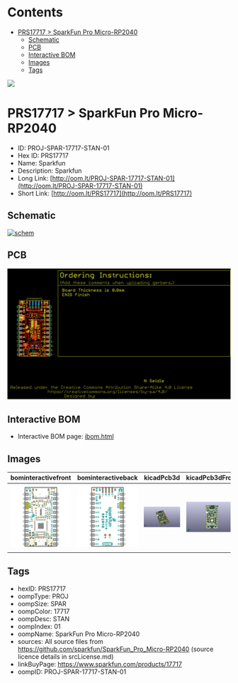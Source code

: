 



Contents
========

* [PRS17717 > SparkFun Pro Micro-RP2040](#prs17717--sparkfun-pro-micro-rp2040)
	* [Schematic](#schematic)
	* [PCB](#pcb)
	* [Interactive BOM](#interactive-bom)
	* [Images](#images)
	* [Tags](#tags)
  
![][im]
# PRS17717 > SparkFun Pro Micro-RP2040

- ID: PROJ-SPAR-17717-STAN-01
- Hex ID: PRS17717
- Name: Sparkfun
- Description: Sparkfun
- Long Link: [http://oom.lt/PROJ-SPAR-17717-STAN-01](http://oom.lt/PROJ-SPAR-17717-STAN-01)
- Short Link: [http://oom.lt/PRS17717](http://oom.lt/PRS17717)

## Schematic
  
[![schem](eagleSchemImage.png)](eagleSchemImage.png)
## PCB
  
[![pcb](eagleImage.png)](eagleImage.png)
## Interactive BOM

- Interactive BOM page: [ibom.html](https://htmlpreview.github.io/?https://github.com/oomlout/oomlout_OOMP_projects/blob/main/PROJ-SPAR-17717-STAN-01/kicad/bom/ibom.html)

## Images
  
  

|bominteractivefront|bominteractiveback|kicadPcb3d|kicadPcb3dFront|kicadPcb3dBack|eagleImage|eagleSchemImage|pcbdraw|pcbdrawback|
| :---: | :---: | :---: | :---: | :---: | :---: | :---: | :---: | :---: |
|[![bominteractivefront](bomFront_140.png)](bomFront.png)|[![bominteractiveback](bomBack_140.png)](bomBack.png)|[![kicadPcb3d](kicadPcb3d_140.png)](kicadPcb3d.png)|[![kicadPcb3dFront](kicadPcb3dFront_140.png)](kicadPcb3dFront.png)|[![kicadPcb3dBack](kicadPcb3dBack_140.png)](kicadPcb3dBack.png)|[![eagleImage](eagleImage_140.png)](eagleImage.png)|[![eagleSchemImage](eagleSchemImage_140.png)](eagleSchemImage.png)|[![pcbdraw](pcbdraw_140.png)](pcbdraw.png)|[![pcbdrawback](pcbdrawBack_140.png)](pcbdrawBack.png)|

## Tags

- hexID: PRS17717
- oompType: PROJ
- oompSize: SPAR
- oompColor: 17717
- oompDesc: STAN
- oompIndex: 01
- oompName: SparkFun Pro Micro-RP2040
- sources: All source files from https://github.com/sparkfun/SparkFun_Pro_Micro-RP2040 (source licence details in srcLicense.md)
- linkBuyPage: https://www.sparkfun.com/products/17717
- oompID: PROJ-SPAR-17717-STAN-01



[im]: kicadPcb3d_450.png
